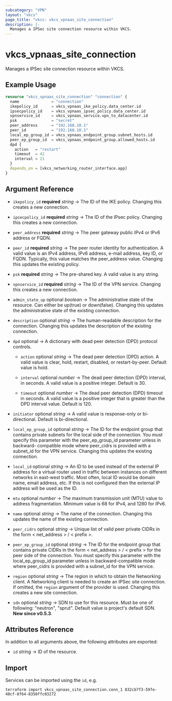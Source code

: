 ```yaml
---
subcategory: "VPN"
layout: "vkcs"
page_title: "vkcs: vkcs_vpnaas_site_connection"
description: |-
  Manages a IPSec site connection resource within VKCS.
---
```


# vkcs_vpnaas_site_connection

Manages a IPSec site connection resource within VKCS.

## Example Usage
```terraform
resource "vkcs_vpnaas_site_connection" "connection" {
  name              = "connection"
  ikepolicy_id      = vkcs_vpnaas_ike_policy.data_center.id
  ipsecpolicy_id    = vkcs_vpnaas_ipsec_policy.data_center.id
  vpnservice_id     = vkcs_vpnaas_service.vpn_to_datacenter.id
  psk               = "secret"
  peer_address      = "192.168.10.1"
  peer_id           = "192.168.10.1"
  local_ep_group_id = vkcs_vpnaas_endpoint_group.subnet_hosts.id
  peer_ep_group_id  = vkcs_vpnaas_endpoint_group.allowed_hosts.id
  dpd {
    action   = "restart"
    timeout  = 42
    interval = 21
  }
  depends_on = [vkcs_networking_router_interface.app]
}
```
## Argument Reference
- `ikepolicy_id` **required** *string* &rarr;  The ID of the IKE policy. Changing this creates a new connection.

- `ipsecpolicy_id` **required** *string* &rarr;  The ID of the IPsec policy. Changing this creates a new connection.

- `peer_address` **required** *string* &rarr;  The peer gateway public IPv4 or IPv6 address or FQDN.

- `peer_id` **required** *string* &rarr;  The peer router identity for authentication. A valid value is an IPv4 address, IPv6 address, e-mail address, key ID, or FQDN. Typically, this value matches the peer_address value. Changing this updates the existing policy.

- `psk` **required** *string* &rarr;  The pre-shared key. A valid value is any string.

- `vpnservice_id` **required** *string* &rarr;  The ID of the VPN service. Changing this creates a new connection.

- `admin_state_up` optional *boolean* &rarr;  The administrative state of the resource. Can either be up(true) or down(false). Changing this updates the administrative state of the existing connection.

- `description` optional *string* &rarr;  The human-readable description for the connection. Changing this updates the description of the existing connection.

- `dpd` optional &rarr;  A dictionary with dead peer detection (DPD) protocol controls.
  - `action` optional *string* &rarr;  The dead peer detection (DPD) action. A valid value is clear, hold, restart, disabled, or restart-by-peer. Default value is hold.

  - `interval` optional *number* &rarr;  The dead peer detection (DPD) interval, in seconds. A valid value is a positive integer. Default is 30.

  - `timeout` optional *number* &rarr;  The dead peer detection (DPD) timeout in seconds. A valid value is a positive integer that is greater than the DPD interval value. Default is 120.

- `initiator` optional *string* &rarr;  A valid value is response-only or bi-directional. Default is bi-directional.

- `local_ep_group_id` optional *string* &rarr;  The ID for the endpoint group that contains private subnets for the local side of the connection. You must specify this parameter with the peer_ep_group_id parameter unless in backward- compatible mode where peer_cidrs is provided with a subnet_id for the VPN service. Changing this updates the existing connection.

- `local_id` optional *string* &rarr;  An ID to be used instead of the external IP address for a virtual router used in traffic between instances on different networks in east-west traffic. Most often, local ID would be domain name, email address, etc. If this is not configured then the external IP address will be used as the ID.

- `mtu` optional *number* &rarr;  The maximum transmission unit (MTU) value to address fragmentation. Minimum value is 68 for IPv4, and 1280 for IPv6.

- `name` optional *string* &rarr;  The name of the connection. Changing this updates the name of the existing connection.

- `peer_cidrs` optional *string* &rarr;  Unique list of valid peer private CIDRs in the form < net_address > / < prefix >.

- `peer_ep_group_id` optional *string* &rarr;  The ID for the endpoint group that contains private CIDRs in the form < net_address > / < prefix > for the peer side of the connection. You must specify this parameter with the local_ep_group_id parameter unless in backward-compatible mode where peer_cidrs is provided with a subnet_id for the VPN service.

- `region` optional *string* &rarr;  The region in which to obtain the Networking client. A Networking client is needed to create an IPSec site connection. If omitted, the `region` argument of the provider is used. Changing this creates a new site connection.

- `sdn` optional *string* &rarr;  SDN to use for this resource. Must be one of following: "neutron", "sprut". Default value is project's default SDN.<br>**New since v0.5.3**.


## Attributes Reference
In addition to all arguments above, the following attributes are exported:
- `id` *string* &rarr;  ID of the resource.



## Import

Services can be imported using the `id`, e.g.

```shell
terraform import vkcs_vpnaas_site_connection.conn_1 832cb7f3-59fe-40cf-8f64-8350ffc03272
```
